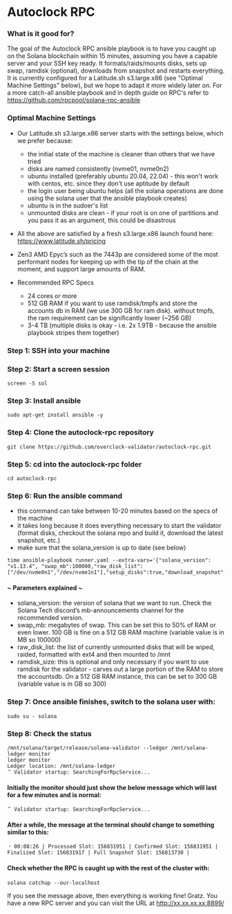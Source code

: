 # Autoclock RPC

### What is it good for?
The goal of the Autoclock RPC ansible playbook is to have you caught up on the Solana blockchain within 15 minutes, assuming you have a capable server and your SSH key ready. It formats/raids/mounts disks, sets up swap, ramdisk (optional), downloads from snapshot and restarts everything. It is currently configured for a Latitude.sh s3.large.x86 (see "Optimal Machine Settings" below), but we hope to adapt it more widely later on. For a more catch-all ansible playbook and in depth guide on RPC's refer to https://github.com/rpcpool/solana-rpc-ansible

### Optimal Machine Settings
* Our Latitude.sh s3.large.x86 server starts with the settings below, which we prefer because:
  * the initial state of the machine is cleaner than others that we have tried
  * disks are named consistently (nvme01, nvme0n2)
  * ubuntu installed (preferably ubuntu 20.04, 22.04) - this won't work with centos, etc. since they don't use aptitude by default
  * the login user being ubuntu helps (all the solana operations are done using the solana user that the ansible playbook creates)
  * ubuntu is in the sudoer's list
  * unmounted disks are clean - if your root is on one of partitions and you pass it as an argument, this could be disastrous

* All the above are satisfied by a fresh s3.large.x86 launch found here: https://www.latitude.sh/pricing
* Zen3 AMD Epyc’s such as the 7443p are considered some of the most performant nodes for keeping up with the tip of the chain at the moment, and support large amounts of RAM.

* Recommended RPC Specs
  * 24 cores or more
  * 512 GB RAM if you want to use ramdisk/tmpfs and store the accounts db in RAM (we use 300 GB for ram disk). without tmpfs, the ram requirement can be significantly lower (~256 GB)
  * 3-4 TB (multiple disks is okay - i.e. 2x 1.9TB - because the ansible playbook stripes them together)

### Step 1: SSH into your machine
 

### Step 2: Start a screen session
```
screen -S sol
```

### Step 3: Install ansible
```
sudo apt-get install ansible -y
```

### Step 4: Clone the autoclock-rpc repository
```
git clone https://github.com/overclock-validator/autoclock-rpc.git
```

### Step 5: cd into the autoclock-rpc folder
```
cd autoclock-rpc
```

### Step 6: Run the ansible command
* this command can take between 10-20 minutes based on the specs of the machine
* it takes long because it does everything necessary to start the validator (format disks, checkout the solana repo and build it, download the latest snapshot, etc.)
* make sure that the solana_version is up to date (see below)
```
time ansible-playbook runner.yaml --extra-vars='{"solana_version": "v1.13.4", "swap_mb":100000,"raw_disk_list":["/dev/nvme0n1","/dev/nvme1n1"],"setup_disks":true,"download_snapshot":true,"ramdisk_size":300}'
```

#### ~ Parameters explained ~
* solana_version: the version of solana that we want to run. Check the Solana Tech discord’s mb-announcements channel for the recommended version.
* swap_mb: megabytes of swap. This can be set this to 50% of RAM or even lower. 100 GB is fine on a 512 GB RAM machine (variable value is in MB so 100000)
* raw_disk_list: the list of currently unmounted disks that will be wiped, raided, formatted with ext4 and then mounted to /mnt
* ramdisk_size: this is optional and only necessary if you want to use ramdisk for the validator - carves out a large portion of the RAM to store the accountsdb. On a 512 GB RAM instance, this can be set to 300 GB (variable value is in GB so 300)

### Step 7: Once ansible finishes, switch to the solana user with:
```
sudo su - solana
```
### Step 8: Check the status
```
/mnt/solana/target/release/solana-validator --ledger /mnt/solana-ledger monitor
ledger monitor
Ledger location: /mnt/solana-ledger
⠉ Validator startup: SearchingForRpcService...
```

#### Initially the monitor should just show the below message which will last for a few minutes and is normal: 
```
⠉ Validator startup: SearchingForRpcService...
```
#### After a while, the message at the terminal should change to something similar to this:
```
⠐ 00:08:26 | Processed Slot: 156831951 | Confirmed Slot: 156831951 | Finalized Slot: 156831917 | Full Snapshot Slot: 156813730 |
```

#### Check whether the RPC is caught up with the rest of the cluster with:
```
solana catchup --our-localhost
```

If you see the message above, then everything is working fine! Gratz. You have a new RPC server and you can visit the URL at http://xx.xx.xx.xx:8899/

